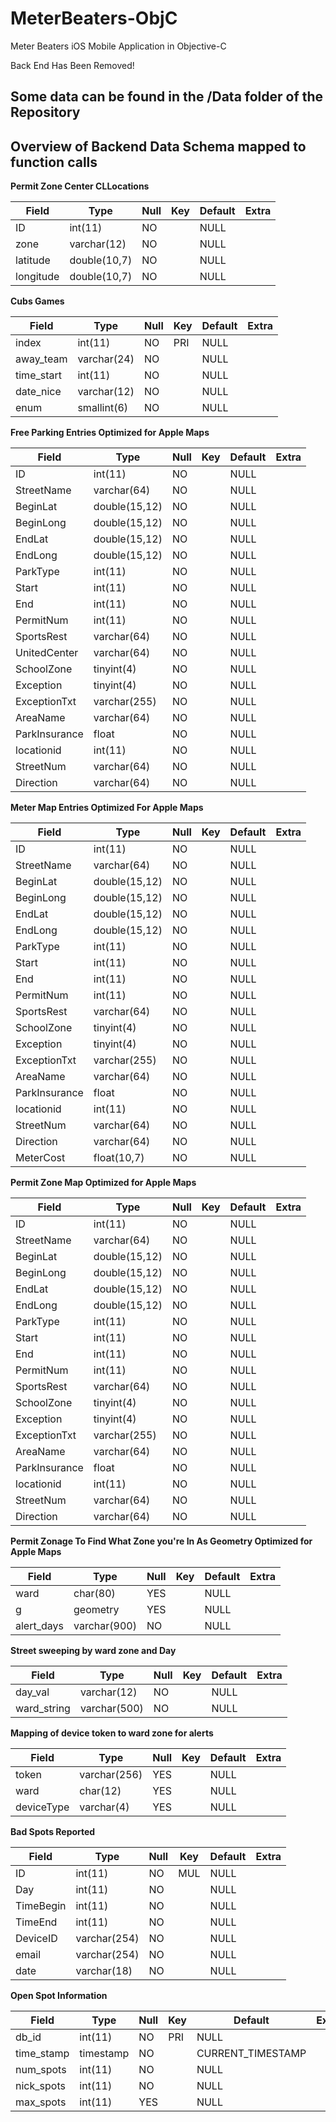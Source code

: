 # MeterBeaters-ObjC
Meter Beaters iOS Mobile Application in Objective-C

Back End Has Been Removed!

## Some data can be found in the /Data folder of the Repository
## Overview of Backend Data Schema mapped to function calls 

**Permit Zone Center CLLocations**

| Field     | Type         | Null | Key | Default | Extra |
|-----------|--------------|------|-----|---------|-------|
| ID        | int(11)      | NO   |     | NULL    |       |
| zone      | varchar(12)  | NO   |     | NULL    |       |
| latitude  | double(10,7) | NO   |     | NULL    |       |
| longitude | double(10,7) | NO   |     | NULL    |       |

**Cubs Games**

| Field      | Type        | Null | Key | Default | Extra |
| --------   | -------     | ---- | --  | ------  | ----  |
| index      | int(11)     | NO   | PRI | NULL    |       |
| away_team  | varchar(24) | NO   |     | NULL    |       |
| time_start | int(11)     | NO   |     | NULL    |       |
| date_nice  | varchar(12) | NO   |     | NULL    |       |
| enum       | smallint(6) | NO   |     | NULL    |       |

**Free Parking Entries Optimized for Apple Maps**

| Field         | Type          | Null | Key | Default | Extra |
|-------------- |---------------|------|-----|---------|-------|
| ID            | int(11)       | NO   |     | NULL    |       |
| StreetName    | varchar(64)   | NO   |     | NULL    |       |
| BeginLat      | double(15,12) | NO   |     | NULL    |       |
| BeginLong     | double(15,12) | NO   |     | NULL    |       |
| EndLat        | double(15,12) | NO   |     | NULL    |       |
| EndLong       | double(15,12) | NO   |     | NULL    |       |
| ParkType      | int(11)       | NO   |     | NULL    |       |
| Start         | int(11)       | NO   |     | NULL    |       |
| End           | int(11)       | NO   |     | NULL    |       |
| PermitNum     | int(11)       | NO   |     | NULL    |       |
| SportsRest    | varchar(64)   | NO   |     | NULL    |       |
| UnitedCenter  | varchar(64)   | NO   |     | NULL    |       |
| SchoolZone    | tinyint(4)    | NO   |     | NULL    |       |
| Exception     | tinyint(4)    | NO   |     | NULL    |       |
| ExceptionTxt  | varchar(255)  | NO   |     | NULL    |       |
| AreaName      | varchar(64)   | NO   |     | NULL    |       |
| ParkInsurance | float         | NO   |     | NULL    |       |
| locationid    | int(11)       | NO   |     | NULL    |       |
| StreetNum     | varchar(64)   | NO   |     | NULL    |       |
| Direction     | varchar(64)   | NO   |     | NULL    |       |

**Meter Map Entries Optimized For Apple Maps**

| Field         | Type          | Null | Key | Default | Extra |
|---------------|---------------|------|-----|---------|-------|
| ID            | int(11)       | NO   |     | NULL    |       |
| StreetName    | varchar(64)   | NO   |     | NULL    |       |
| BeginLat      | double(15,12) | NO   |     | NULL    |       |
| BeginLong     | double(15,12) | NO   |     | NULL    |       |
| EndLat        | double(15,12) | NO   |     | NULL    |       |
| EndLong       | double(15,12) | NO   |     | NULL    |       |
| ParkType      | int(11)       | NO   |     | NULL    |       |
| Start         | int(11)       | NO   |     | NULL    |       |
| End           | int(11)       | NO   |     | NULL    |       |
| PermitNum     | int(11)       | NO   |     | NULL    |       |
| SportsRest    | varchar(64)   | NO   |     | NULL    |       |
| SchoolZone    | tinyint(4)    | NO   |     | NULL    |       |
| Exception     | tinyint(4)    | NO   |     | NULL    |       |
| ExceptionTxt  | varchar(255)  | NO   |     | NULL    |       |
| AreaName      | varchar(64)   | NO   |     | NULL    |       |
| ParkInsurance | float         | NO   |     | NULL    |       |
| locationid    | int(11)       | NO   |     | NULL    |       |
| StreetNum     | varchar(64)   | NO   |     | NULL    |       |
| Direction     | varchar(64)   | NO   |     | NULL    |       |
| MeterCost     | float(10,7)   | NO   |     | NULL    |       |

**Permit Zone Map Optimized for Apple Maps**

| Field         | Type          | Null | Key | Default | Extra |
|---------------|---------------|------|-----|---------|-------|
| ID            | int(11)       | NO   |     | NULL    |       |
| StreetName    | varchar(64)   | NO   |     | NULL    |       |
| BeginLat      | double(15,12) | NO   |     | NULL    |       |
| BeginLong     | double(15,12) | NO   |     | NULL    |       |
| EndLat        | double(15,12) | NO   |     | NULL    |       |
| EndLong       | double(15,12) | NO   |     | NULL    |       |
| ParkType      | int(11)       | NO   |     | NULL    |       |
| Start         | int(11)       | NO   |     | NULL    |       |
| End           | int(11)       | NO   |     | NULL    |       |
| PermitNum     | int(11)       | NO   |     | NULL    |       |
| SportsRest    | varchar(64)   | NO   |     | NULL    |       |
| SchoolZone    | tinyint(4)    | NO   |     | NULL    |       |
| Exception     | tinyint(4)    | NO   |     | NULL    |       |
| ExceptionTxt  | varchar(255)  | NO   |     | NULL    |       |
| AreaName      | varchar(64)   | NO   |     | NULL    |       |
| ParkInsurance | float         | NO   |     | NULL    |       |
| locationid    | int(11)       | NO   |     | NULL    |       |
| StreetNum     | varchar(64)   | NO   |     | NULL    |       |
| Direction     | varchar(64)   | NO   |     | NULL    |       |


**Permit Zonage To Find What Zone you're In As Geometry Optimized for Apple Maps**

| Field      | Type         | Null | Key | Default | Extra |
|----------- |--------------|------|-----|---------|-------|
| ward       | char(80)     | YES  |     | NULL    |       |
| g          | geometry     | YES  |     | NULL    |       |
| alert_days | varchar(900) | NO   |     | NULL    |       |

**Street sweeping by ward zone and Day**

| Field       | Type         | Null | Key | Default | Extra |
|-------------|--------------|------|-----|---------|-------|
| day_val     | varchar(12)  | NO   |     | NULL    |       |
| ward_string | varchar(500) | NO   |     | NULL    |       |

**Mapping of device token to ward zone for alerts**

| Field      | Type         | Null | Key | Default | Extra |
|------------|--------------|------|-----|---------|-------|
| token      | varchar(256) | YES  |     | NULL    |       |
| ward       | char(12)     | YES  |     | NULL    |       |
| deviceType | varchar(4)   | YES  |     | NULL    |       |

**Bad Spots Reported**

| Field     | Type         | Null | Key | Default | Extra |
|-----------|--------------|------|-----|---------|-------|
| ID        | int(11)      | NO   | MUL | NULL    |       |
| Day       | int(11)      | NO   |     | NULL    |       |
| TimeBegin | int(11)      | NO   |     | NULL    |       |
| TimeEnd   | int(11)      | NO   |     | NULL    |       |
| DeviceID  | varchar(254) | NO   |     | NULL    |       |
| email     | varchar(254) | NO   |     | NULL    |       |
| date      | varchar(18)  | NO   |     | NULL    |       |

**Open Spot Information**

| Field      | Type      | Null | Key | Default           | Extra |
|------------|-----------|------|-----|-------------------|-------|
| db_id      | int(11)   | NO   | PRI | NULL              |       |
| time_stamp | timestamp | NO   |     | CURRENT_TIMESTAMP |       |
| num_spots  | int(11)   | NO   |     | NULL              |       |
| nick_spots | int(11)   | NO   |     | NULL              |       |
| max_spots  | int(11)   | YES  |     | NULL              |       |



